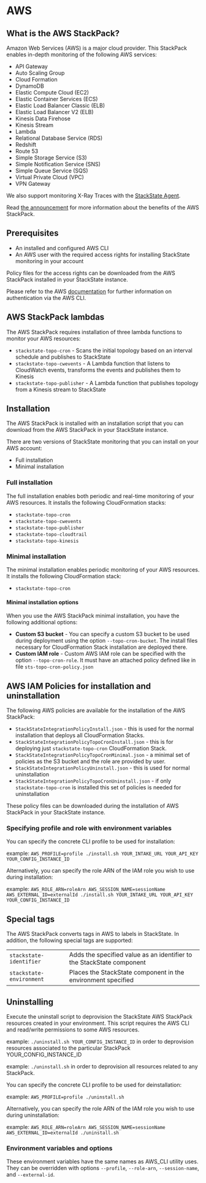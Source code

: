 # AWS

## What is the AWS StackPack?

Amazon Web Services \(AWS\) is a major cloud provider. This StackPack enables in-depth monitoring of the following AWS services:

* API Gateway
* Auto Scaling Group
* Cloud Formation
* DynamoDB
* Elastic Compute Cloud \(EC2\)
* Elastic Container Services \(ECS\)
* Elastic Load Balancer Classic \(ELB\)
* Elastic Load Balancer V2 \(ELB\)
* Kinesis Data Firehose
* Kinesis Stream
* Lambda
* Relational Database Service \(RDS\)
* Redshift
* Route 53
* Simple Storage Service \(S3\)
* Simple Notification Service \(SNS\)
* Simple Queue Service \(SQS\)
* Virtual Private Cloud \(VPC\)
* VPN Gateway

We also support monitoring X-Ray Traces with the [StackState Agent](/stackpacks/integrations/agent.md).

Read [the announcement](https://stackstate.com/blog/stackstate-announces-aws-cloud-monitoring) for more information about the benefits of the AWS StackPack.

## Prerequisites

* An installed and configured AWS CLI
* An AWS user with the required access rights for installing StackState monitoring in your account

Policy files for the access rights can be downloaded from the AWS StackPack installed in your StackState instance.

Please refer to the AWS [documentation](https://docs.aws.amazon.com/cli/latest/userguide/cli-configure-role.html) for further information on authentication via the AWS CLI.

## AWS StackPack lambdas

The AWS StackPack requires installation of three lambda functions to monitor your AWS resources:

* `stackstate-topo-cron` - Scans the initial topology based on an interval schedule and publishes to StackState
* `stackstate-topo-cwevents` - A Lambda function that listens to CloudWatch events, transforms the events and publishes them to Kinesis
* `stackstate-topo-publisher` - A Lambda function that publishes topology from a Kinesis stream to StackState

## Installation

The AWS StackPack is installed with an installation script that you can download from the AWS StackPack in your StackState instance.

There are two versions of StackState monitoring that you can install on your AWS account:

* Full installation
* Minimal installation

### Full installation

The full installation enables both periodic and real-time monitoring of your AWS resources. It installs the following CloudFormation stacks:

* `stackstate-topo-cron`
* `stackstate-topo-cwevents`
* `stackstate-topo-publisher`
* `stackstate-topo-cloudtrail`
* `stackstate-topo-kinesis`

### Minimal installation

The minimal installation enables periodic monitoring of your AWS resources. It installs the following CloudFormation stack:

* `stackstate-topo-cron`

#### Minimal installation options

When you use the AWS StackPack minimal installation, you have the following additional options:

* **Custom S3 bucket** - You can specify a custom S3 bucket to be used during deployment using the option `--topo-cron-bucket`. The install files necessary for CloudFormation Stack installation are deployed there.
* **Custom IAM role** - Custom AWS IAM role can be specified with the option `--topo-cron-role`. It must have an attached policy defined like in file `sts-topo-cron-policy.json`

## AWS IAM Policies for installation and uninstallation

The following AWS policies are available for the installation of the AWS StackPack:

* `StackStateIntegrationPolicyInstall.json` - this is used for the normal installation that deploys all CloudFormation Stacks.
* `StackStateIntegrationPolicyTopoCronInstall.json` - this is for deploying just `stackstate-topo-cron` CloudFormation Stack.
* `StackStateIntegrationPolicyTopoCronMinimal.json` - a minimal set of policies as the S3 bucket and the role are provided by user.
* `StackStateIntegrationPolicyUninstall.json` - this is used for normal uninstallation
* `StackStateIntegrationPolicyTopoCronUninstall.json` - if only `stackstate-topo-cron` is installed this set of policies is needed for uninstallation

These policy files can be downloaded during the installation of AWS StackPack in your StackState instance.

### Specifying profile and role with environment variables

You can specify the concrete CLI profile to be used for installation:

example: `AWS_PROFILE=profile ./install.sh YOUR_INTAKE_URL YOUR_API_KEY YOUR_CONFIG_INSTANCE_ID`

Alternatively, you can specify the role ARN of the IAM role you wish to use during installation:

example: `AWS_ROLE_ARN=roleArn AWS_SESSION_NAME=sessionName AWS_EXTERNAL_ID=externalId ./install.sh YOUR_INTAKE_URL YOUR_API_KEY YOUR_CONFIG_INSTANCE_ID`

## Special tags

The AWS StackPack converts tags in AWS to labels in StackState. In addition, the following special tags are supported:

|  |  |
| :--- | :--- |
| `stackstate-identifier` | Adds the specified value as an identifier to the StackState component |
| `stackstate-environment` | Places the StackState component in the environment specified |

## Uninstalling

Execute the uninstall script to deprovision the StackState AWS StackPack resources created in your environment. This script requires the AWS CLI and read/write permissions to some AWS resources.

example: `./uninstall.sh YOUR_CONFIG_INSTANCE_ID` in order to deprovision resources associated to the particular StackPack YOUR\_CONFIG\_INSTANCE\_ID

example: `./uninstall.sh` in order to deprovision all resources related to any StackPack.

You can specify the concrete CLI profile to be used for deinstallation:

example: `AWS_PROFILE=profile ./uninstall.sh`

Alternatively, you can specify the role ARN of the IAM role you wish to use during uninstallation:

example: `AWS_ROLE_ARN=roleArn AWS_SESSION_NAME=sessionName AWS_EXTERNAL_ID=externalId ./uninstall.sh`

### Environment variables and options

These environment variables have the same names as AWS\_CLI utility uses. They can be overridden with options `--profile`, `--role-arn`, `--session-name`, and `--external-id`.

